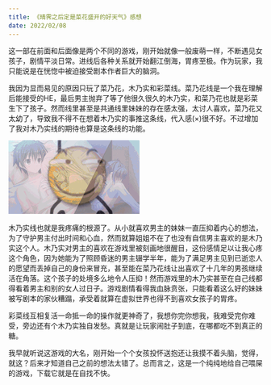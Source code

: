 ```yaml
---
title: 《晴霁之后定是菜花盛开的好天气》感想
date: 2022/02/08
---
```

这一部在前面和后面像是两个不同的游戏，刚开始就像一般废萌一样，不断遇见女孩子，剧情平淡日常。进线后各种关系就开始翻江倒海，胃疼至极。作为玩家，我只能说是在恍惚中被迫接受剧本作者巨大的脑洞。

我因为显而易见的原因只玩了菜乃花，木乃实和彩菜线。菜乃花线是一个我在理解后能接受的HE，最后男主抛弃了等了他很久很久的木乃实，和菜乃花也就是彩菜生下了孩子。然而线里甚至是共通线里妹妹的存在感太强，太讨人喜欢，菜乃花又太幼了，导致我不得不在想着木乃实的事推这条线，代入感(×)很不好。不过增加了我对木乃实线的期待也算是这条线的功能。

<img src="QING/1880055fe4b815049.gif" alt="1880055fe4b815049"  />

木乃实线也就是我疼痛的根源了。从小就喜欢男主的妹妹一直压抑着内心的想法，为了守护男主付出时间和心血，然而就算姐姐不在了也没有自信男主喜欢的是木乃实这个人。木乃实对男主的喜欢在游戏里被刻画地很醒目，这份感情足以让我心疼这个角色，因为她能为了照顾昏迷的男主辍学半年，能为了满足男主见到已逝恋人的愿望而丢掉自己的身份来冒充，甚至能在菜乃花线让出喜欢了十几年的男孩继续活在角落。这个孩子的处境多么地令人压抑！然而游戏里的木乃实甚至在自己线都得看着男主和别的女人过日子。游戏剧情看得我血脉贲张，只能看着这么好的妹妹被写剧本的家伙糟蹋，承受着就算在虚拟世界也得不到喜欢女孩子的胃疼。

彩菜线互相复活一命抵一命的操作就更神奇了，我想你完你想我，我难受完你难受，旁边还有个木乃实独自发愁。真就是让玩家闹肚子到底，在哪都吃不到真正的糖。

我早就听说这游戏的大名，刚开始一个个女孩投怀送抱还让我摸不着头脑，觉得，就这？后来才知道自己之前的想法太错了。总而言之，这是一个纯纯地给自己喂屎的游戏，下载它就是在自找不快。
